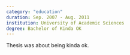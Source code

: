 ```yaml
---
category: "education"
duration: Sep. 2007 - Aug. 2011
institution: University of Academic Sciences
degree: Bachelor of Kinda OK
---
```


Thesis was about being kinda ok.